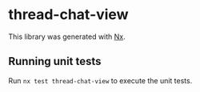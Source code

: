 # thread-chat-view

This library was generated with [Nx](https://nx.dev).

## Running unit tests

Run `nx test thread-chat-view` to execute the unit tests.
